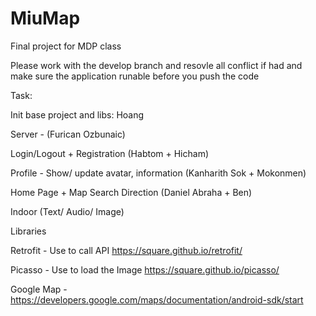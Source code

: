 # MiuMap
Final project for MDP class

Please work with the develop branch and resovle all conflict if had and make sure the application runable before you push the code


Task:

Init base project and libs: Hoang

Server - (Furican Ozbunaic)

Login/Logout + Registration (Habtom + Hicham)

Profile - Show/ update avatar, information (Kanharith Sok + Mokonmen)

Home Page + Map Search Direction (Daniel Abraha + Ben)

Indoor (Text/ Audio/ Image)


Libraries

Retrofit - Use to call API https://square.github.io/retrofit/

Picasso - Use to load the Image  https://square.github.io/picasso/

Google Map - https://developers.google.com/maps/documentation/android-sdk/start
